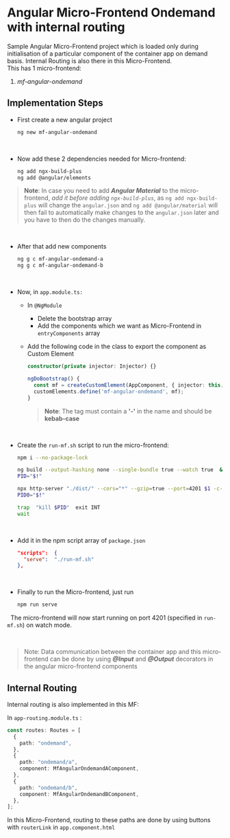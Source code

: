 # Angular Micro-Frontend Ondemand with internal routing

Sample Angular Micro-Frontend project which is loaded only during initialisation of a particular component of the container app on demand basis. Internal Routing is also there in this Micro-Frontend.  
This has 1 micro-frontend:

1.  _mf-angular-ondemand_

## Implementation Steps

- First create a new angular project

  ```bash
  ng new mf-angular-ondemand
  ```

&nbsp;

- Now add these 2 dependencies needed for Micro-frontend:

  ```bash
  ng add ngx-build-plus
  ng add @angular/elements
  ```

> **Note**: In case you need to add **_Angular Material_** to the micro-frontend,
> _add it before adding `ngx-build-plus`_, as `ng add ngx-build-plus` will
> change the `angular.json` and `ng add @angular/material` will then fail
> to automatically make changes to the `angular.json` later and you have
> to then do the changes manually.

&nbsp;

- After that add new components

  ```bash
  ng g c mf-angular-ondemand-a
  ng g c mf-angular-ondemand-b
  ```

&nbsp;

- Now, in `app.module.ts:`

  - In `@NgModule`

    - Delete the bootstrap array
    - Add the components which we want as Micro-Frontend in `entryComponents` array

  - Add the following code in the class to export the component as Custom Element

    ```typescript
    constructor(private injector: Injector) {}

    ngDoBootstrap() {
      const mf = createCustomElement(AppComponent, { injector: this.injector });
      customElements.define('mf-angular-ondemand', mf);
    }
    ```

    > **Note**: The tag must contain a **'-'** in the name and should be **kebab-case**

&nbsp;

- Create the `run-mf.sh` script to run the micro-frontend:

  ```bash
  npm i --no-package-lock

  ng build --output-hashing none --single-bundle true --watch true  &
  PID="$!"

  npx http-server "./dist/" --cors="*" --gzip=true --port=4201 $1 -c-1
  PID0="$!"

  trap  "kill $PID"  exit INT
  wait
  ```

&nbsp;

- Add it in the npm script array of `package.json`

  ```json
  "scripts":  {
  	"serve":  "./run-mf.sh"
  },
  ```

&nbsp;

- Finally to run the Micro-frontend, just run

  ```bash
  npm run serve
  ```

&nbsp;
The micro-frontend will now start running on port 4201 (specified in `run-mf.sh`) on watch mode.

&nbsp;

> Note: Data communication between the container app and this micro-frontend can be
> done by using **_@Input_** and **_@Output_** decorators in the angular
> micro-frontend components

## Internal Routing

Internal routing is also implemented in this MF:

In `app-routing.module.ts` :

```typescript
const routes: Routes = [
  {
    path: "ondemand",
  },
  {
    path: "ondemand/a",
    component: MfAngularOndemandAComponent,
  },
  {
    path: "ondemand/b",
    component: MfAngularOndemandBComponent,
  },
];
```

In this Micro-Frontend, routing to these paths are done by using buttons with `routerLink` in `app.component.html `

